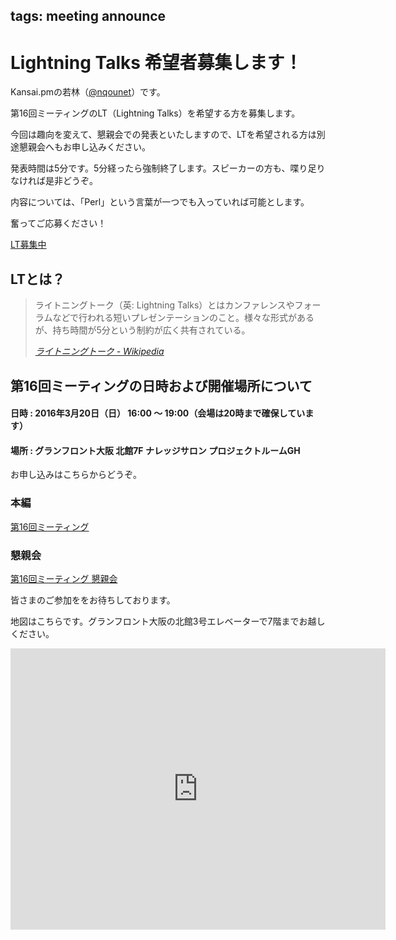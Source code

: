 tags: meeting announce
---
# Lightning Talks 希望者募集します！

Kansai.pmの若林（[@nqounet](https://twitter.com/nqounet)）です。

第16回ミーティングのLT（Lightning Talks）を希望する方を募集します。

今回は趣向を変えて、懇親会での発表といたしますので、LTを希望される方は別途懇親会へもお申し込みください。

発表時間は5分です。5分経ったら強制終了します。スピーカーの方も、喋り足りなければ是非どうぞ。

内容については、「Perl」という言葉が一つでも入っていれば可能とします。

奮ってご応募ください！

<div class="text-center">
    <a href="https://github.com/kansai-pm/issues/issues/5" class="btn btn-lg btn-primary btn-block">LT募集中</a>
</div>

## LTとは？
<blockquote cite="https://ja.wikipedia.org/wiki/%E3%83%A9%E3%82%A4%E3%83%88%E3%83%8B%E3%83%B3%E3%82%B0%E3%83%88%E3%83%BC%E3%82%AF" title="ライトニングトーク - Wikipedia"><p>ライトニングトーク（英: Lightning Talks）とはカンファレンスやフォーラムなどで行われる短いプレゼンテーションのこと。様々な形式があるが、持ち時間が5分という制約が広く共有されている。
</p><cite><a href="https://ja.wikipedia.org/wiki/%E3%83%A9%E3%82%A4%E3%83%88%E3%83%8B%E3%83%B3%E3%82%B0%E3%83%88%E3%83%BC%E3%82%AF">ライトニングトーク - Wikipedia</a></cite></blockquote>

## 第16回ミーティングの日時および開催場所について

#### 日時 : 2016年3月20日（日） 16:00 〜 19:00（会場は20時まで確保しています）
#### 場所 : グランフロント大阪 北館7F ナレッジサロン プロジェクトルームGH

お申し込みはこちらからどうぞ。

### 本編

<a data-width="600" class="doorkeeper-registration-widget" href="https://kansai-perl-mongers.doorkeeper.jp/events/38920">第16回ミーティング</a><script src="https://widgets.doorkeeper.jp/w/widget.js"></script>

### 懇親会

<a data-width="600" class="doorkeeper-registration-widget" href="https://kansai-perl-mongers.doorkeeper.jp/events/40456">第16回ミーティング 懇親会</a><script src="https://widgets.doorkeeper.jp/w/widget.js"></script>

皆さまのご参加ををお待ちしております。

地図はこちらです。グランフロント大阪の北館3号エレベーターで7階までお越しください。

<iframe src="https://www.google.com/maps/embed?pb=!1m18!1m12!1m3!1d104959.21057494337!2d135.42444789306074!3d34.705802162309425!2m3!1f0!2f0!3f0!3m2!1i1024!2i768!4f13.1!3m3!1m2!1s0x6000e68bfdc842eb%3A0x1a8de1d56168fdcd!2z44OK44Os44OD44K444K144Ot44Oz!5e0!3m2!1sja!2sjp!4v1454603299066" width="600" height="450" frameborder="0" style="border:0" allowfullscreen></iframe>

